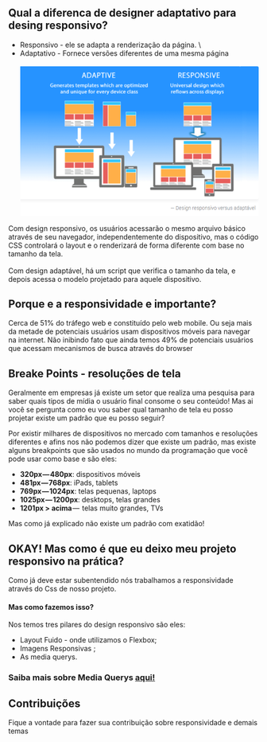 ## Qual a diferenca de designer adaptativo para desing responsivo?

- Responsivo - ele se adapta a renderização da página. \
- Adaptativo - Fornece versões diferentes de uma mesma página\
  \
  <img src="./Images/Adaptativo_responsivo.PNG" alt="ilustração da diferenca de adaptação para responsividade " />

Com design responsivo, os usuários acessarão o mesmo arquivo básico através de seu navegador, independentemente do dispositivo, mas o código CSS controlará o layout e o renderizará de forma diferente com base no tamanho da tela.\
\
Com design adaptável, há um script que verifica o tamanho da tela, e depois acessa o modelo projetado para aquele dispositivo.

## Porque e a responsividade e importante?
Cerca de 51% do tráfego web e constituído pelo web mobile. Ou seja mais da metade de potenciais usuários usam dispositivos móveis para navegar na internet.
Não inibindo fato que ainda temos 49% de potenciais usuários que acessam mecanismos de busca através do browser 


## Breake Points - resoluções de tela 

Geralmente em empresas já existe um setor que realiza uma pesquisa para saber quais tipos de mídia o usuário final consome o seu conteúdo!
Mas ai você se pergunta como eu vou saber qual tamanho de tela eu posso projetar existe um padrão que eu posso seguir?

Por existir milhares de dispositivos no mercado com tamanhos e resoluções diferentes e afins nos não podemos dizer que existe um padrão, mas existe alguns breakpoints que são usados no mundo da programação que você pode usar como base e são eles:

 - **320px — 480px**: dispositivos móveis
 - **481px — 768px**: iPads, tablets
 - **769px — 1024px**: telas pequenas, laptops
 - **1025px — 1200px**: desktops, telas grandes
 - **1201px > acima** —  telas muito grandes, TVs


Mas como já explicado não existe um padrão com exatidão!


## OKAY! Mas como é que eu deixo meu projeto responsivo na prática? 

Como já deve estar subentendido nós trabalhamos a responsividade através do Css de nosso projeto.

#### Mas como fazemos isso? 
Nos temos tres pilares do design responsivo são eles:
 - Layout Fuido - onde utilizamos o  Flexbox;
 - Imagens Responsivas ;
 - As media querys.
 

### Saiba mais sobre Media Querys [aqui!](https://github.com/AnnaRe1s/Basics/blob/main/Design/MediaQuery.md)



## Contribuições
Fique a vontade para fazer sua contribuição sobre responsividade e demais temas
